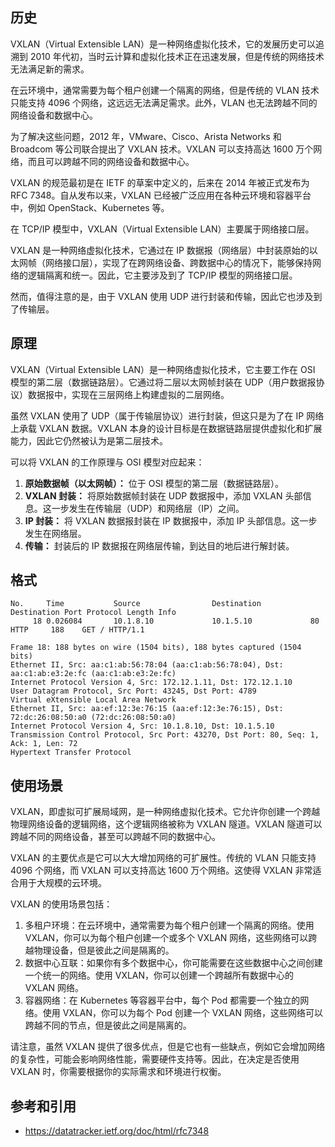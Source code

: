 ## 历史

VXLAN（Virtual Extensible LAN）是一种网络虚拟化技术，它的发展历史可以追溯到 2010 年代初，当时云计算和虚拟化技术正在迅速发展，但是传统的网络技术无法满足新的需求。

在云环境中，通常需要为每个租户创建一个隔离的网络，但是传统的 VLAN 技术只能支持 4096 个网络，这远远无法满足需求。此外，VLAN 也无法跨越不同的网络设备和数据中心。

为了解决这些问题，2012 年，VMware、Cisco、Arista Networks 和 Broadcom 等公司联合提出了 VXLAN 技术。VXLAN 可以支持高达 1600 万个网络，而且可以跨越不同的网络设备和数据中心。

VXLAN 的规范最初是在 IETF 的草案中定义的，后来在 2014 年被正式发布为 RFC 7348。自从发布以来，VXLAN 已经被广泛应用在各种云环境和容器平台中，例如 OpenStack、Kubernetes 等。

在 TCP/IP 模型中，VXLAN（Virtual Extensible LAN）主要属于网络接口层。

VXLAN 是一种网络虚拟化技术，它通过在 IP 数据报（网络层）中封装原始的以太网帧（网络接口层），实现了在跨网络设备、跨数据中心的情况下，能够保持网络的逻辑隔离和统一。因此，它主要涉及到了 TCP/IP 模型的网络接口层。

然而，值得注意的是，由于 VXLAN 使用 UDP 进行封装和传输，因此它也涉及到了传输层。

## 原理

VXLAN（Virtual Extensible LAN）是一种网络虚拟化技术，它主要工作在 OSI 模型的第二层（数据链路层）。它通过将二层以太网帧封装在 UDP（用户数据报协议）数据报中，实现在三层网络上构建虚拟的二层网络。

虽然 VXLAN 使用了 UDP（属于传输层协议）进行封装，但这只是为了在 IP 网络上承载 VXLAN 数据。VXLAN 本身的设计目标是在数据链路层提供虚拟化和扩展能力，因此它仍然被认为是第二层技术。

可以将 VXLAN 的工作原理与 OSI 模型对应起来：

1. **原始数据帧（以太网帧）：** 位于 OSI 模型的第二层（数据链路层）。
2. **VXLAN 封装：** 将原始数据帧封装在 UDP 数据报中，添加 VXLAN 头部信息。这一步发生在传输层（UDP）和网络层（IP）之间。
3. **IP 封装：** 将 VXLAN 数据报封装在 IP 数据报中，添加 IP 头部信息。这一步发生在网络层。
4. **传输：** 封装后的 IP 数据报在网络层传输，到达目的地后进行解封装。

## 格式

```
No.     Time           Source                Destination           Destination Port Protocol Length Info
     18 0.026084       10.1.8.10             10.1.5.10             80               HTTP     188    GET / HTTP/1.1

Frame 18: 188 bytes on wire (1504 bits), 188 bytes captured (1504 bits)
Ethernet II, Src: aa:c1:ab:56:78:04 (aa:c1:ab:56:78:04), Dst: aa:c1:ab:e3:2e:fc (aa:c1:ab:e3:2e:fc)
Internet Protocol Version 4, Src: 172.12.1.11, Dst: 172.12.1.10
User Datagram Protocol, Src Port: 43245, Dst Port: 4789
Virtual eXtensible Local Area Network
Ethernet II, Src: aa:ef:12:3e:76:15 (aa:ef:12:3e:76:15), Dst: 72:dc:26:08:50:a0 (72:dc:26:08:50:a0)
Internet Protocol Version 4, Src: 10.1.8.10, Dst: 10.1.5.10
Transmission Control Protocol, Src Port: 43270, Dst Port: 80, Seq: 1, Ack: 1, Len: 72
Hypertext Transfer Protocol
```

## 使用场景

VXLAN，即虚拟可扩展局域网，是一种网络虚拟化技术。它允许你创建一个跨越物理网络设备的逻辑网络，这个逻辑网络被称为 VXLAN 隧道。VXLAN 隧道可以跨越不同的网络设备，甚至可以跨越不同的数据中心。

VXLAN 的主要优点是它可以大大增加网络的可扩展性。传统的 VLAN 只能支持 4096 个网络，而 VXLAN 可以支持高达 1600 万个网络。这使得 VXLAN 非常适合用于大规模的云环境。

VXLAN 的使用场景包括：

1. 多租户环境：在云环境中，通常需要为每个租户创建一个隔离的网络。使用 VXLAN，你可以为每个租户创建一个或多个 VXLAN 网络，这些网络可以跨越物理设备，但是彼此之间是隔离的。
2. 数据中心互联：如果你有多个数据中心，你可能需要在这些数据中心之间创建一个统一的网络。使用 VXLAN，你可以创建一个跨越所有数据中心的 VXLAN 网络。
3. 容器网络：在 Kubernetes 等容器平台中，每个 Pod 都需要一个独立的网络。使用 VXLAN，你可以为每个 Pod 创建一个 VXLAN 网络，这些网络可以跨越不同的节点，但是彼此之间是隔离的。

请注意，虽然 VXLAN 提供了很多优点，但是它也有一些缺点，例如它会增加网络的复杂性，可能会影响网络性能，需要硬件支持等。因此，在决定是否使用 VXLAN 时，你需要根据你的实际需求和环境进行权衡。

## 参考和引用

- https://datatracker.ietf.org/doc/html/rfc7348
